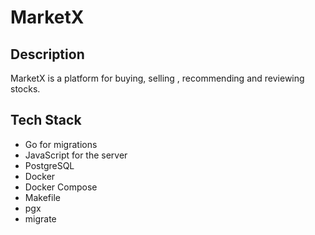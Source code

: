 # MarketX

## Description

MarketX is a platform for buying, selling , recommending and reviewing stocks.

## Tech Stack

- Go for migrations
- JavaScript for the server
- PostgreSQL 
- Docker
- Docker Compose
- Makefile
- pgx
- migrate
